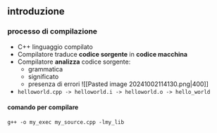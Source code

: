 ## introduzione
### processo di compilazione
- C++ linguaggio compilato
- Compilatore traduce **codice sorgente** in **codice macchina**
- Compilatore **analizza** codice sorgente:
	- grammatica
	- significato
	- presenza di errori
![[Pasted image 20241002114130.png|400]]
- ```helloworld.cpp -> helloworld.i -> helloworld.o -> hello_world```
#### comando per compilare
```g++ -o my_exec my_source.cpp -lmy_lib```
